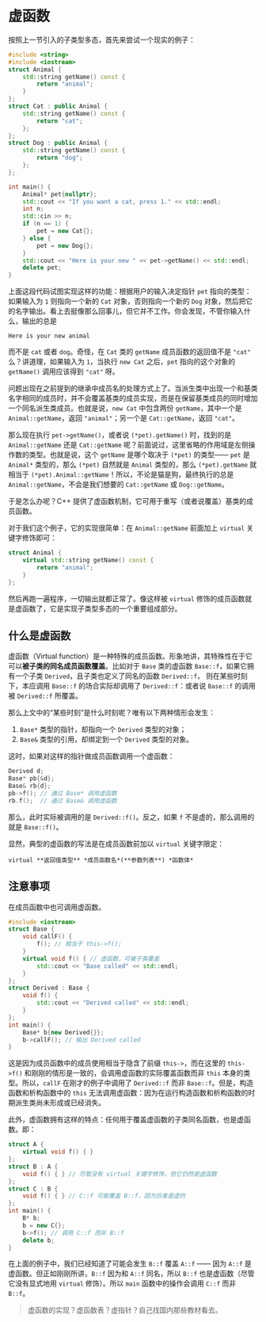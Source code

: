 # 虚函数

按照上一节引入的子类型多态，首先来尝试一个现实的例子：
```CPP
#include <string>
#include <iostream>
struct Animal {
    std::string getName() const {
        return "animal";
    }
};
struct Cat : public Animal {
    std::string getName() const {
        return "cat";
    };
};
struct Dog : public Animal {
    std::string getName() const {
        return "dog";
    };
};

int main() {
    Animal* pet{nullptr};
    std::cout << "If you want a cat, press 1." << std::endl;
    int n;
    std::cin >> n;
    if (n == 1) {
        pet = new Cat{};
    } else {
        pet = new Dog{};
    }
    std::cout << "Here is your new " << pet->getName() << std::endl;
    delete pet;
}
```

上面这段代码试图实现这样的功能：根据用户的输入决定指针 `pet` 指向的类型：如果输入为 `1` 则指向一个新的 `Cat` 对象，否则指向一个新的 `Dog` 对象，然后把它的名字输出。看上去挺像那么回事儿，但它并不工作。你会发现，不管你输入什么，输出的总是
```io
Here is your new animal
```
而不是 `cat` 或者 `dog`。奇怪，在 `Cat` 类的 `getName` 成员函数的返回值不是 `"cat"` 么？讲道理，如果输入为 `1`，当执行 `new Cat` 之后，`pet` 指向的这个对象的 `getName()` 调用应该得到 `"cat"` 呀。

问题出现在之前提到的继承中成员名的处理方式上了。当派生类中出现一个和基类名字相同的成员时，并不会覆盖基类的成员实现，而是在保留基类成员的同时增加一个同名派生类成员。也就是说，`new Cat` 中包含两份 `getName`，其中一个是 `Animal::getName`，返回 `"animal"`；另一个是 `Cat::getName`，返回 `"cat"`。

那么现在执行 `pet->getName()`，或者说 `(*pet).getName()` 时，找到的是 `Animal::getName` 还是 `Cat::getName` 呢？前面说过，这里省略的作用域是左侧操作数的类型。也就是说，这个 `getName` 是哪个取决于 `(*pet)` 的类型—— `pet` 是 `Animal*` 类型的，那么 `(*pet)` 自然就是 `Animal` 类型的，那么 `(*pet).getName` 就相当于 `(*pet).Animal::getName`！所以，不论是猫是狗，最终执行的总是 `Animal::getName`，不会是我们想要的 `Cat::getName` 或 `Dog::getName`。

于是怎么办呢？C++ 提供了虚函数机制，它可用于重写（或者说覆盖）基类的成员函数。

对于我们这个例子，它的实现很简单：在 `Animal::getName` 前面加上 `virtual` 关键字修饰即可：
```cpp
struct Animal {
    virtual std::string getName() const {
        return "animal";
    }
};
```
然后再跑一遍程序，一切输出就都正常了。像这样被 `virtual` 修饰的成员函数就是虚函数了，它是实现子类型多态的一个重要组成部分。

## 什么是虚函数

虚函数（Virtual function）是一种特殊的成员函数。形象地讲，其特殊性在于它可以**被子类的同名成员函数覆盖**。比如对于 `Base` 类的虚函数 `Base::f`，如果它拥有一个子类 `Derived`，且子类也定义了同名的函数 `Derived::f`， 则在某些时刻下，本应调用 `Base::f` 的场合实际却调用了 `Derived::f`：或者说 `Base::f` 的调用被 `Derived::f` 所覆盖。

那么上文中的“某些时刻”是什么时刻呢？唯有以下两种情形会发生：
1. `Base*` 类型的指针，却指向一个 `Derived` 类型的对象；
2. `Base&` 类型的引用，却绑定到一个 `Derived` 类型的对象。

这时，如果对这样的指针做成员函数调用一个虚函数：
```cpp
Derived d;
Base* pb{&d};
Base& rb{d};
pb->f(); // 通过 Base* 调用虚函数
rb.f();  // 通过 Base& 调用虚函数
```

那么，此时实际被调用的是 `Derived::f()`。反之，如果 `f` 不是虚的，那么调用的就是 `Base::f()`。

显然，典型的虚函数的写法是在成员函数前加以 `virtual` 关键字限定：
```sdsc
virtual **返回值类型** *成员函数名*(**参数列表**) *函数体*
```

## 注意事项

在成员函数中也可调用虚函数。
```CPP
#include <iostream>
struct Base {
    void callF() {
        f(); // 相当于 this->f();
    }
    virtual void f() { // 虚函数，可被子类覆盖
        std::cout << "Base called" << std::endl;
    }
};
struct Derived : Base {
    void f() {
        std::cout << "Derived called" << std::endl;
    }
};
int main() {
    Base* b{new Derived{}};
    b->callF(); // 输出 Derived called
}
```

这是因为成员函数中的成员使用相当于隐含了前缀 `this->`，而在这里的 `this->f()` 和刚刚的情形是一致的，会调用虚函数的实际覆盖函数而非 `this` 本身的类型。所以，`callF` 在刚才的例子中调用了 `Derived::f` 而非 `Base::f`。但是，构造函数和析构函数中的 `this` 无法调用虚函数：因为在运行构造函数和析构函数的时期派生类尚未形成或已经消失。

此外，虚函数拥有这样的特点：任何用于覆盖虚函数的子类同名函数，也是虚函数。即：
```CPP
struct A {
    virtual void f() { }
};
struct B : A {
    void f() { } // 尽管没有 virtual 关键字修饰，但它仍然是虚函数
};
struct C : B {
    void f() { } // C::f 可能覆盖 B::f，因为后者是虚的
};
int main() {
    B* b;
    b = new C{};
    b->f(); // 调用 C::f 而非 B::f
    delete b;
}
```
在上面的例子中，我们已经知道了可能会发生 `B::f` 覆盖 `A::f` —— 因为 `A::f` 是虚函数。但正如刚刚所讲，`B::f` 因为和 `A::f` 同名，所以 `B::f` 也是虚函数（尽管它没有显式地用 `virtual` 修饰）。所以 `main` 函数中的操作会调用 `C::f` 而非 `B::f`。

> 虚函数的实现？虚函数表？虚指针？自己找国内那些教材看去。